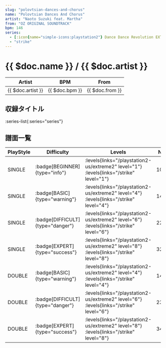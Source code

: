 ```yaml
---
slug: "polovtsian-dances-and-chorus"
name: "Polovtsian Dances And Chorus"
artist: "Naoto Suzuki feat. Martha"
from: "OZ ORIGINAL SOUNDTRACK"
bpm: 146
series:
  - [:icon{name="simple-icons:playstation2"} Dance Dance Revolution EXTREME 2 :icon{name="flag:us-4x3"}](/playstation2-us/extreme2)
  - "strike"
---
```


# {{ $doc.name }} / {{ $doc.artist }}

|Artist|BPM|From|
|------|---|----|
|{{ $doc.artist }}|{{ $doc.bpm }}|{{ $doc.from }}|

## 収録タイトル

:series-list{:series="series"}

## 譜面一覧

|PlayStyle|Difficulty|Levels|Notes|Movie|
|---------|----------|------|-----|-----|
|SINGLE| :badge[BEGINNER]{type="info"}| :levels{links="/playstation2-us/extreme2" level="1"} :levels{links="/strike" level="1"}|104/4||
|SINGLE| :badge[BASIC]{type="warning"}| :levels{links="/playstation2-us/extreme2" level="4"} :levels{links="/strike" level="4"}|149/9||
|SINGLE| :badge[DIFFICULT]{type="danger"}| :levels{links="/playstation2-us/extreme2" level="6"} :levels{links="/strike" level="6"}|228/38||
|SINGLE| :badge[EXPERT]{type="success"}| :levels{links="/playstation2-us/extreme2" level="8"} :levels{links="/strike" level="8"}|328/4||
|DOUBLE| :badge[BASIC]{type="warning"}| :levels{links="/playstation2-us/extreme2" level="4"} :levels{links="/strike" level="4"}|149/9||
|DOUBLE| :badge[DIFFICULT]{type="danger"}| :levels{links="/playstation2-us/extreme2" level="6"} :levels{links="/strike" level="6"}|233/39||
|DOUBLE| :badge[EXPERT]{type="success"}| :levels{links="/playstation2-us/extreme2" level="8"} :levels{links="/strike" level="8"}|340/0||
